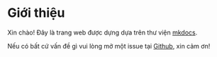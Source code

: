 # Giới thiệu

Xin chào! Đây là trang web được dựng dựa trên thư viện [mkdocs](https://www.mkdocs.org).

Nếu có bất cứ vấn đề gì vui lòng mở một issue tại [Github](https://github.com/lto5/lto5.github.io/issues), xin cảm ơn!